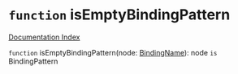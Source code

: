 # `function` isEmptyBindingPattern

[Documentation Index](../README.md)

`function` isEmptyBindingPattern(node: [BindingName](../type.BindingName/README.md)): node `is` BindingPattern